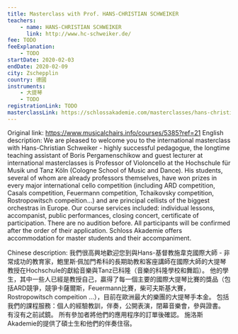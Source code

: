 ```yaml
---
title: Masterclass with Prof. HANS-CHRISTIAN SCHWEIKER
teachers:
	- name: HANS-CHRISTIAN SCHWEIKER
	  link: http://www.hc-schweiker.de/
fee: TODO
feeExplanation: 
	- TODO
startDate: 2020-02-03
endDate: 2020-02-09
city: Zschepplin
country: 德國
instruments:
	- 大提琴
	- TODO
registrationLink: TODO
masterclassLink: https://schlossakademie.com/masterclasses/hans-christian-schweiker
---
```

Original link: https://www.musicalchairs.info/courses/5385?ref=21
English description:
We are pleased to welcome you to the international masterclass with Hans-Christian Schweiker - highly successful pedagogue, the longtime teaching assistant of Boris Pergamenschikow and guest lecturer at international masterclasses is Professor of Violoncello at the Hochschule für Musik und Tanz Köln (Cologne School of Music and Dance).
 His students, several of whom are already professors themselves, have won prizes in every major international cello competition (including ARD competition, Casals competition, Feuermann competition, Tchaikovsky competition, Rostropowitsch compeition…) and are principal cellists of the biggest orchestras in Europe.
Our course services included: individual lessons, accompanist, public performances, closing concert, certificate of participation.
 There are no audition before.
 All participants will be confirmed after the order of their application.
Schloss Akademie offers accommodation for master students and their accompaniment.
​

Chinese description:
我們很高興地歡迎您到與Hans-基督教施韋克國際大師 - 非常成功的教育家，鮑里斯·佩加門希科的長期助教和客座講師在國際大師的大提琴教授在Hochschule的獻給音樂與Tanz已科隆（音樂的科隆學校和舞蹈）。
他的學生，其中一些人已經是教授自己，贏得了每一個主要的國際大提琴比賽的獎品（包括ARD競爭，競爭卡薩爾斯，Feuermann比賽，柴可夫斯基大賽，Rostropowitsch compeition ...），目前在歐洲最大的樂團的大提琴手本金。
包括我們的課程服務：個人的經驗教訓，伴奏，公開表演，閉幕音樂會，參與證書。
有沒有之前試鏡。
所有參加者將他們的應用程序的訂單後確認。
施洛斯Akademie的提供了碩士生和他們的伴奏住宿。

